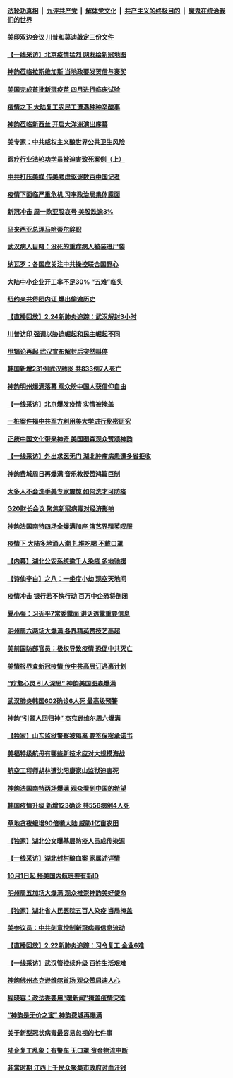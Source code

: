 ####  [法轮功真相](../../../../basic/blob/master/README.md?t=02252113) &nbsp;|&nbsp; [九评共产党](../../../../9ping.md/blob/master/README.md?t=02252113) &nbsp;|&nbsp; [解体党文化](../../../../jtdwh.md/blob/master/README.md?t=02252113)  &nbsp;|&nbsp; [共产主义的终极目的](../../../../gczydzjmd.md/blob/master/README.md?t=02252113) &nbsp;|&nbsp; [魔鬼在统治我们的世界](../../../../mgztzwmdsj.md/blob/master/README.md?t=02252113) 

#### [美印双边会议 川普和莫迪敲定三份文件](../pages/nf4514/n11894247.md?t=02252113) 

#### [【一线采访】北京疫情猛烈 网友绘新冠地图](../pages/nf4514/n11894212.md?t=02252113) 

#### [神韵莅临拉斯维加斯 当地政要发贺信与褒奖](../pages/nf4514/n11893721.md?t=02252113) 

#### [美国完成首批新冠疫苗 四月进行临床试验](../pages/nf4514/n11893526.md?t=02252113) 

#### [疫情之下 大陆复工农民工遭遇种种辛酸事](../pages/nf4514/n11893150.md?t=02252113) 

#### [神韵莅临新西兰 开启大洋洲演出序幕](../pages/nf4514/n11893497.md?t=02252113) 

#### [美专家：中共威权主义酿世界公共卫生风险](../pages/nf4514/n11893474.md?t=02252113) 

#### [医疗行业法轮功学员被迫害致死案例（上）](../pages/nf4514/n11883051.md?t=02252113) 

#### [中共打压美媒 传美考虑驱逐数百中国记者](../pages/nf4514/n11893178.md?t=02252113) 

#### [疫情下面临严重危机  习率政治局集体露面](../pages/nf4514/n11893305.md?t=02252113) 

#### [新冠冲击 周一欧亚股哀号 美股跌逾3%](../pages/nf4514/n11892648.md?t=02252113) 

#### [马来西亚总理马哈蒂尔辞职](../pages/nf4514/n11892792.md?t=02252113) 

#### [武汉病人目睹：没死的重症病人被装进尸袋](../pages/nf4514/n11892728.md?t=02252113) 

#### [纳瓦罗：各国应关注中共操控联合国野心](../pages/nf4514/n11892856.md?t=02252113) 

#### [大陆中小企业开工率不足30% “五难”临头](../pages/nf4514/n11892702.md?t=02252113) 

#### [纽约亲共侨团内讧 爆出偷渡历史](../pages/nf4514/n11891235.md?t=02252113) 

#### [【直播回放】2.24新肺炎追踪：武汉解封3小时](../pages/nf4514/n11892242.md?t=02252113) 

#### [川普访印 强调以胁迫崛起和民主崛起不同](../pages/nf4514/n11891855.md?t=02252113) 

#### [甩锅论再起 武汉宣布解封后突然叫停](../pages/nf4514/n11891989.md?t=02252113) 

#### [韩国新增231例武汉肺炎 共833例7人死亡](../pages/nf4514/n11891919.md?t=02252113) 

#### [神韵明州爆满落幕 观众盼中国人获信仰自由](../pages/nf4514/n11891826.md?t=02252113) 

#### [【一线采访】北京爆发疫情 实情被掩盖](../pages/nf4514/n11891627.md?t=02252113) 

#### [一桩案件揭中共军方利用美大学进行秘密研究](../pages/nf4514/n11891206.md?t=02252113) 

#### [正统中国文化带来神奇 美国图森观众赞颂神韵](../pages/nf4514/n11891434.md?t=02252113) 

#### [【一线采访】外出求医无门 湖北肿瘤病患遭多省拒收](../pages/nf4514/n11891119.md?t=02252113) 

#### [神韵费城周日再爆满 音乐教授赞鸿篇巨制](../pages/nf4514/n11890995.md?t=02252113) 

#### [太多人不会洗手美专家震惊 如何洗才可防疫](../pages/nf4514/n11875866.md?t=02252113) 

#### [G20财长会议 聚焦新冠病毒对经济影响](../pages/nf4514/n11890400.md?t=02252113) 

#### [神韵法国南特四场全爆满加座 演艺界精英叹服](../pages/nf4514/n11890586.md?t=02252113) 

#### [疫情下 大陆多地涌人潮 扎堆吃喝 不戴口罩](../pages/nf4514/n11890199.md?t=02252113) 

#### [【内幕】湖北公安系统逾千人染疫 多地驰援](../pages/nf4514/n11888526.md?t=02252113) 

#### [【诗仙李白】之八：一坐度小劫 观空天地间](../pages/nf4514/n11880859.md?t=02252113) 

#### [疫情冲击 银行若不快行动 百万中企恐将倒闭](../pages/nf4514/n11890255.md?t=02252113) 

#### [夏小强：习近平7常委露面 讲话透露重要信息](../pages/nf4514/n11890133.md?t=02252113) 

#### [明州周六两场大爆满 各界精英赞技艺高超](../pages/nf4514/n11890029.md?t=02252113) 

#### [美前国防部官员：极权导致疫情 恐促中共灭亡](../pages/nf4514/n11889092.md?t=02252113) 

#### [美情报界查新冠疫情 传中共高层订逃离计划](../pages/nf4514/n11888161.md?t=02252113) 

#### [“疗愈心灵 引人深思” 神韵美国图森爆满](../pages/nf4514/n11889889.md?t=02252113) 

#### [武汉肺炎韩国602确诊6人死 最高级预警](../pages/nf4514/n11889715.md?t=02252113) 

#### [神韵“引领人回归神” 杰克逊维尔周六爆满](../pages/nf4514/n11889630.md?t=02252113) 

#### [【独家】山东监狱警察被隔离 要签保密承诺书](../pages/nf4514/n11889454.md?t=02252113) 

#### [美福特级航母有哪些新技术应对大规模海战](../pages/nf4514/n11882087.md?t=02252113) 

#### [航空工程师胡林遭沈阳康家山监狱迫害死](../pages/nf4514/n11888407.md?t=02252113) 

#### [神韵法国南特两场爆满 观众看到中国的希望](../pages/nf4514/n11888918.md?t=02252113) 

#### [韩国疫情升级 新增123确诊 共556病例4人死](../pages/nf4514/n11888882.md?t=02252113) 

#### [草地贪夜蛾增90倍袭大陆 威胁1亿亩农田](../pages/nf4514/n11888493.md?t=02252113) 

#### [【独家】湖北公文曝基层防疫人员成传染源](../pages/nf4514/n11887125.md?t=02252113) 

#### [【一线采访】湖北封村酿血案 家属述详情](../pages/nf4514/n11888368.md?t=02252113) 

#### [10月1日起 搭美国内航班要有新ID](../pages/nf4514/n11888243.md?t=02252113) 

#### [明州周五加场大爆满 观众推崇神韵美好使命](../pages/nf4514/n11888062.md?t=02252113) 

#### [【独家】湖北省人民医院五百人染疫 当局掩盖](../pages/nf4514/n11888080.md?t=02252113) 

#### [美参议员：中共刻意控制新冠病毒信息流动](../pages/nf4514/n11887949.md?t=02252113) 

#### [【直播回放】2.22新肺炎追踪：习令复工 企业6难](../pages/nf4514/n11887888.md?t=02252113) 

#### [【一线采访】武汉管控续升级 百姓生活艰难](../pages/nf4514/n11886970.md?t=02252113) 

#### [神韵佛州杰克逊维尔首场 观众赞启迪人心](../pages/nf4514/n11887811.md?t=02252113) 

#### [程晓容：政法委要用“暖新闻”掩盖疫情灾难](../pages/nf4514/n11887567.md?t=02252113) 

#### [“神韵是无价之宝” 神韵费城再爆满](../pages/nf4514/n11887726.md?t=02252113) 

#### [关于新型冠状病毒最容易忽视的七件事](../pages/nf4514/n11886753.md?t=02252113) 

#### [陆企复工乱象：有警车 无口罩 资金物流中断](../pages/nf4514/n11886914.md?t=02252113) 

#### [非常时期 江西上千民众聚集市政府讨血汗钱](../pages/nf4514/n11886708.md?t=02252113) 

